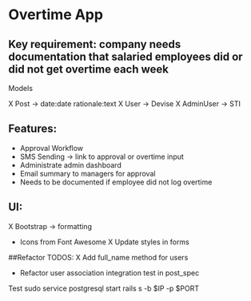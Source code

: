 # Overtime App

## Key requirement: company needs documentation that salaried employees did or did not get overtime each week
Models

X Post -> date:date rationale:text
X User -> Devise
X AdminUser -> STI

## Features:
- Approval Workflow
- SMS Sending -> link to approval or overtime input
- Administrate admin dashboard
- Email summary to managers for approval
- Needs to be documented if employee did not log overtime

## UI:
X Bootstrap -> formatting
- Icons from Font Awesome
X Update styles in forms

##Refactor TODOS:
X Add full_name method for users
- Refactor user association integration test in post_spec


Test
sudo service postgresql start
rails s -b $IP -p $PORT
